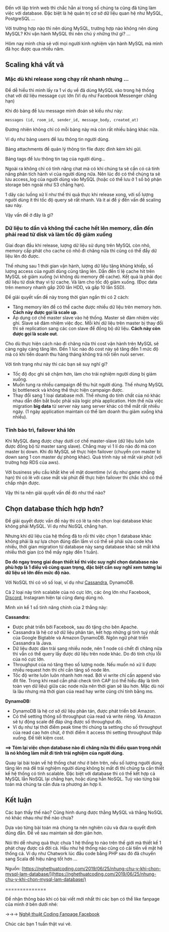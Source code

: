 Đến với lập trình web thì chắc hẳn ai trong số chúng ta cũng đã từng làm việc với database. Đặc biệt là hệ quản trị cơ sở dữ liệu quan hệ như MySQL, PostgreSQL …

Với trường hợp nào thì nên dùng MySQL, trường hợp nào không nên dùng MySQL? Khi vận hành MySQL thì nên chú ý những thứ gì? …

Hôm nay mình chia sẻ với mọi người kinh nghiệm vận hành MySQL mà mình đã học được qua nhiều năm.

## Scaling khá vất vả

### Mặc dù khi release xong chạy rất nhanh nhưng …

Để dễ hiểu thì mình lấy ra 1 ví dụ về đã dùng MySQL vào trong hệ thống chat với dữ liệu message cực lớn (Ví dụ như Facebook Messenger chẳng hạn)

Khi đó bảng để lưu message mình đoán sẽ kiểu như này:

```
messages (id, room_id, sender_id, message_body, created_at)
```

Đương nhiên không chỉ có mỗi bảng này mà còn rất nhiều bảng khác nữa.

Ví dụ như bảng users để lưu thông tin người dùng.

Bảng attachments để quản lý thông tin file được đính kèm khi gửi.

Bảng tags để lưu thông tin tag của người dùng…

Ngoài ra không chỉ có tính năng chat mà có khi chúng ta sẽ cần có cả tính năng phân tích hành vi của người dùng nữa. Nên lúc đó có thể chúng ta sẽ lưu access_log của người dùng vào MySQL (hoặc có thể lưu ở 1 số bộ phận storage bên ngoài như S3 chẳng hạn).

1 dãy các luồng xử lí như thế thì quả thực khi release xong, với số lượng người dùng ít thì tốc độ query sẽ rất nhanh. Và ít ai để ý đến vấn đề scaling sau này.

Vậy vấn đề ở đây là gì?

### Dữ liệu to dần và không thể cache hết lên memory, dẫn đến phải read từ disk và làm tốc độ giảm xuống

Giai đoạn đầu khi release, lượng dữ liệu sử dụng trên MySQL còn nhỏ, memory cấp phát cho cache có nhỏ đi chăng nữa thì cũng có thể đẩy dữ liệu lên đó được.

Thế nhưng sau 1 thời gian vận hành, lượng dữ liệu tăng khủng khiếp, số lượng access của người dùng cũng tăng lên. Dẫn đến tỉ lệ cache hit trên MySQL sẽ giảm xuống (vì không dủ memory để cache). Kết quả là phải đọc dữ liệu từ disk thay vì từ cache. Và làm cho tốc độ giảm xuống. (Đọc data trên memory nhanh gấp 200 lần HDD, và gấp 10 lần SSD).

Để giải quyết vấn đề này trong thời gian ngắn thì có 2 cách:

* Tăng memory lên để có thể cache được nhiều dữ liệu trên memory hơn. **Cách này được gọi là scale up**.
* Áp dụng cơ chế master slave vào hệ thống. Master sẽ đảm nhiệm việc ghi. Slave sẽ đảm nhiệm việc đọc. Mỗi khi dữ liệu trên master bị thay đổi thì sẽ replication sang các con slave để đồng bộ dữ liệu. **Cách này còn được gọi là scale out**.

Cho dù thực hiện cách nào đi chăng nữa thì cost vận hành trên MySQL sẽ càng ngày càng tăng lên.
Đến 1 lúc nào đó cost này sẽ tăng đến 1 mức độ mà có khi tiền doanh thu hàng tháng không trả nổi tiền nuôi server.

Với tình trạng như này thì các bạn sẽ suy nghĩ gì?

* Tốc độ đọc ghi sẽ chậm hơn, làm cho trải nghiệm người dùng bị giảm xuống.
* Muốn tung ra nhiều campaign để thu hút người dùng. Thế nhưng MySQL bị bottleneck và không thể thực hiện campaign được.
* Thay đổi sang 1 loại database mới. Thế nhưng do tính chất của nó khác nhau dẫn đến bắt buộc phải sửa logic phía application. Hơn thế nữa việc migration **big data** từ server này sang server khác có thể mất rất nhiều ngày. (1 ngày application maintain có thể làm doanh thu giảm xuống khá nhiều).

### Tính bảo trì, failover khá lớn

Khi MySQL đang được chạy dưới cơ chế master-slave (dữ liệu luôn luôn được đồng bộ từ master sang slave). Chẳng may vì 1 lí do nào đó mà con master bị down. Khi đó MySQL sẽ thực hiện failover (chuyển con master bị down sang 1 con master dự phòng khác). Quá trình này sẽ mất vài phút (với trường hợp RDS của aws).

Với business yêu cầu khắt khe về mặt downtime (ví dụ như game chẳng hạn) thì có lẽ với case mất vài phút để thực hiện failover thì chắc khó có thể chấp nhận được.

Vậy thì ta nên giải quyết vấn đề đó như thế nào?


## Chọn database thích hợp hơn?

Để giải quyết được vấn đề này thì có lẽ ta nên chọn loại database khác không phải MySQL. Ví dụ như NoSQL chẳng hạn.

Nhưng khi dữ liệu của hệ thống đã to rồi thì việc chọn 1 database khác không phải là sự lựa chọn đúng đắn lắm vì có thể sẽ phải sửa code khá nhiều, thời gian migration từ database này sang database khác sẽ mất khá nhiều thời gian (có thể mấy ngày đến 1 tuần).

**Do đó ngay trong giai đoạn thiết kế thì việc suy nghĩ chọn database nào phù hợp là 1 điều vô cùng quan trọng, đặc biệt cần suy nghĩ xem tương lai dữ liệu sẽ lớn đến mức độ nào.**

Với NoSQL thì có vô số loại, ví dụ như [Cassandra](https://nghethuatcoding.com/2019/05/26/tat-tan-tat-ve-apache-cassandra/), DynamoDB.

Cả 2 loại này tính scalable của nó cực lớn, các ông lớn như Facebook, [Discord](https://nghethuatcoding.com/2019/06/01/discord-da-luu-tru-hang-ti-messages-moi-ngay-nhu-the-nao/), Instagram hiện tại cũng đang dùng nó.

Mình xin kể 1 số tính năng chính của 2 thằng này:

**Cassandra:**

* Được phát triển bởi Facebook, sau đó tặng cho bên Apache.
* Cassandra là hệ cơ sở dữ liệu phân tán, kết hợp những gì tinh tuý nhất của Google Bigtable và Amazon DynamoDB. Ngôn ngữ phát triển Cassandra là Java.
* Dữ liệu được dàn trải sang nhiều node, nên 1 node có chết đi chăng nữa thì vẫn có thể query lấy được dữ liệu trên node khác. Do đó tính chịu lỗi của nó cực lớn.
* Throughput của nó tăng theo số lượng node. Nếu muốn nó xử lí được nhiều request hơn thì chỉ cần tăng số node lên.
* Tốc độ write luôn luôn nhanh hơn read. Bởi vì write chỉ cần append vào đít file. Trong khi read cần phải check tính CAP (có thể hiểu đây là tính toàn vẹn dữ liệu) giữa các node nữa nên thời gian sẽ lâu hơn. Mặc dù nói là lâu nhưng mà thời gian của read hay write cũng chỉ tính bằng ms.

**DynamoDB:**

* DynamoDB là hệ cơ sở dữ liệu phân tán, được phát triển bởi Amazon.
* Có thể setting thông số throughput của read và write riêng. Và Amazon sẽ tự động scale để đáp ứng được số throughput đó.
* Ví dụ như tại thời điểm peak time thì chúng ta setting cho số throughput của read cao hơn chút, ở thời điểm ít access thì setting throughput thấp xuống. Để tiết kiệm cost.

**==> Tóm lại việc chọn database nào đi chăng nữa thì điều quan trọng nhất là nó không làm mất đi tính trải nghiệm của người dùng.**

Quay lại bài toán về hệ thống chat như ở bên trên, nếu số lượng người dùng tăng lên mà để trải nghiệm người dùng không bị mất đi thì chúng ta cần thiết kế hệ thống có tính scalable. Đặc biệt với database thì có thể kết hợp cả MySQL lẫn NoSQL lại chẳng hạn, hoặc dùng hẳn NoSQL. Tuỳ vào từng bài toán mà chúng ta cần đưa ra phương án hợp lí.

## Kết luận

Các bạn thấy thế nào? Cũng hình dung được thằng MySQL và thằng NoSQL nó khác nhau như thế nào chưa?

Dựa vào từng bài toán mà chúng ta nên nghiên cứu và đưa ra quyết định đúng đắn. Để về sau maintain sẽ đơn giản hơn.

Nói thì dễ nhưng quả thực chưa 1 hệ thống to nào trên thế giới mà thiết kế 1 phát chạy được cả đời cả. Hầu như hệ thống nào cũng có cải tiến về mặt hệ thống cả. Ví dụ như Chatwork lúc đầu code bằng PHP sau đó đã chuyển sang Scala để hiệu năng tốt hơn …

Nguồn: [https://nghethuatcoding.com/2019/06/25/nhung-chu-y-khi-chon-mysql-lam-database/](https://nghethuatcoding.com/2019/06/25/nhung-chu-y-khi-chon-mysql-lam-database/)

==============

Để nhận thông báo khi có bài viết mới nhất thì các bạn có thể like fanpage của mình ở bên dưới nhé:

→→→ [Nghệ thuật Coding Fanpage Facebook](https://www.facebook.com/669339543503374)

Chúc các bạn 1 tuần thật vui vẻ.